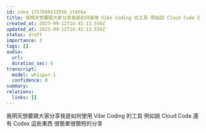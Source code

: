 ```yaml
---
id: idea_1757688133556_zt8t6a
title: 我明天想要跟大家分享我是如何使用 Vibe Coding 的工具 例如說 Cloud Code 還有 Codex 這些東西 很簡單很簡短的分享
created_at: 2025-09-12T14:42:13.556Z
updated_at: 2025-09-12T14:42:13.556Z
status: draft
importance: 3
tags: []
audio:
  url: 
  duration_sec: 0
transcript:
  model: whisper-1
  confidence: 0
summary: 
relations:
  links: []
---
```


我明天想要跟大家分享我是如何使用 Vibe Coding 的工具 例如說 Cloud Code 還有 Codex 這些東西 很簡單很簡短的分享
